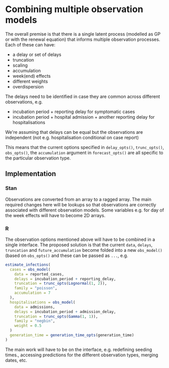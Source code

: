 # Combining multiple observation models

The overall premise is that there is a single latent process (modelled as GP or with the renewal equation) that informs multiple observation processes. Each of these can have:

- a delay or set of delays
- truncation
- scaling
- accumulation
- week(end) effects
- different weights
- overdispersion

The delays need to be identified in case they are common across different observations, e.g.

- incubation period + reporting delay for symptomatic cases
- incubation period + hospital admission + another reporting delay for hospitalisations

We're assuming that delays can be equal but the observations are independent (not e.g. hospitalisation conditional on case report)

This means that the current options specified in `delay_opts()`, `trunc_opts()`, `obs_opts()`, the `accumulation` argument in `forecast_opts()` are all specific to the particular observation type.

## Implementation

### Stan

Observations are converted from an array to a ragged array.
The main required changes here will be lookups so that observations are correctly associated with different observation models.
Some variables e.g. for day of the week effects will have to become 2D arrays.

### R

The observation options mentioned above will have to be combined in a single interface.
The proposed solution is that the current `data`, `delays`, `truncation` and `future_accumulation` become folded into a new `obs_model()` (based on `obs_opts()` and these can be passed as `...`, e.g.

```r
estimate_infections(
  cases = obs_model(
    data = reported_cases,
    delays = incubation_period + reporting_delay,
    truncation = trunc_opts(Lognormal(1, 2)),
    family = "poisson",
    accumulation = 7
  ),
  hospitalisations = obs_model(
    data = admissions,
    delays = incubation_period + admission_delay,
    truncation = trunc_opts(Gamma(1, 1)),
    family = "negbin",
    weight = 0.5
  )
  generation_time = generation_time_opts(generation_time)
)
```

The main work will have to be on the interface, e.g. redefining seeding times., accessing predictions for the different observation types, merging dates, etc.
